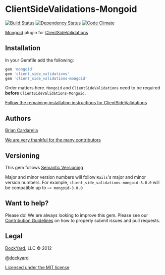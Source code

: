 # ClientSideValidations-Mongoid #

[![Build Status](https://secure.travis-ci.org/dockyard/client_side_validations-mongoid.png?branch=3-0-stable)](http://travis-ci.org/dockyard/client_side_validations-mongoid)
[![Dependency Status](https://gemnasium.com/dockyard/client_side_validations-mongoid.png?travis)](https://gemnasium.com/dockyard/client_side_validations-mongoid)
[![Code Climate](https://codeclimate.com/badge.png)](https://codeclimate.com/github/dockyard/client_side_validations-mongoid)

[Mongoid](https://github.com/mongoid/mongoid) plugin for [ClientSideValidations](https://github.com/bcardarella/client_side_validations)

## Installation ##

In your Gemfile add the following:

```ruby
gem 'mongoid'
gem 'client_side_validations'
gem 'client_side_validations-mongoid'
```

Order matters here. `Mongoid` and `ClientSideValidations` need to be
required **before** `ClientSideValidations-Mongoid`.

[Follow the remaining installation instructions for ClientSideValidations](https://github.com/bcardarella/client_side_validations/tree/3-2-stable/README.md)

## Authors ##

[Brian Cardarella](http://twitter.com/bcardarella)

[We are very thankful for the many contributors](https://github.com/dockyard/client_side_validations-mongoid/graphs/contributors)

## Versioning ##

This gem follows [Semantic Versioning](http://semver.org)

Major and minor version numbers will follow `Rails`'s major and
minor version numbers. For example,
`client_side_validations-mongoid-3.0.0` will be compatible up to 
`~> mongoid-3.0.0`

## Want to help? ##

Please do! We are always looking to improve this gem. Please see our
[Contribution Guidelines](https://github.com/dockyard/client_side_validations-mongoid/blob/master/CONTRIBUTING.md)
on how to properly submit issues and pull requests.

## Legal ##

[DockYard](http://dockyard.com), LLC &copy; 2012

[@dockyard](http://twitter.com/dockyard)

[Licensed under the MIT license](http://www.opensource.org/licenses/mit-license.php)
